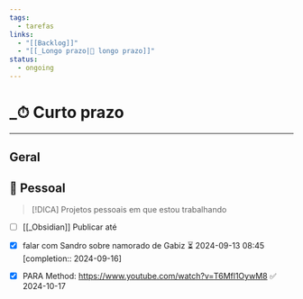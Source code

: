 ```yaml
---
tags:
  - tarefas
links:
  - "[[Backlog]]"
  - "[[_Longo prazo|📆 longo prazo]]"
status:
  - ongoing
---
```

# \_⏱ Curto prazo
---

## Geral
## 🏡 Pessoal
> [!DICA]
> Projetos pessoais em que estou trabalhando


- [ ] [[_Obsidian]] Publicar até 
- [x] falar com Sandro sobre namorado de Gabiz ⏳ 2024-09-13 08:45 [completion:: 2024-09-16]
- [x] PARA Method: https://www.youtube.com/watch?v=T6Mfl1OywM8 ✅ 2024-10-17

